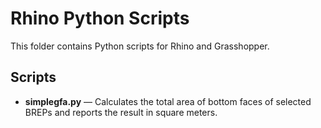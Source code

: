# Rhino Python Scripts

This folder contains Python scripts for Rhino and Grasshopper.

## Scripts

- **simplegfa.py** — Calculates the total area of bottom faces of selected BREPs and reports the result in square meters.
